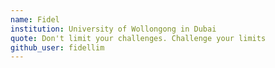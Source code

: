 ```yaml
---
name: Fidel
institution: University of Wollongong in Dubai
quote: Don't limit your challenges. Challenge your limits
github_user: fidellim
---
```

